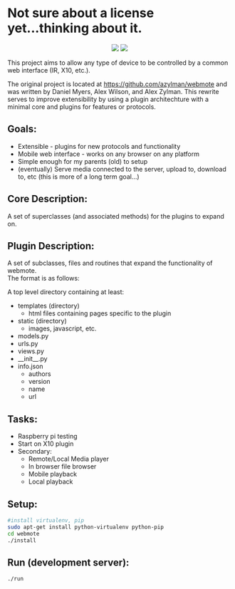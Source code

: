 Not sure about a license yet...thinking about it.
=================================================
<p align="center">
  <img src="https://raw.github.com/dandroid88/webmote/master/server/webmote_django/static/remote.png"/>
  <img src="https://raw.github.com/dandroid88/webmote/master/server/webmote_django/static/record.png"/>
</p>

This project aims to allow any type of device to be controlled by a common web interface (IR, X10, etc.).

The original project is located at https://github.com/azylman/webmote and was written by Daniel Myers, Alex Wilson, and Alex Zylman. This rewrite serves to improve extensibility by using a plugin architechture with a minimal core and plugins for features or protocols.


Goals:
------
* Extensible - plugins for new protocols and functionality  
* Mobile web interface - works on any browser on any platform  
* Simple enough for my parents (old) to setup  
* (eventually) Serve media connected to the server, upload to, download to, etc (this is more of a long term goal...)  


Core Description:
-----------------
A set of superclasses (and associated methods) for the plugins to expand on.


Plugin Description:
-------------------
A set of subclasses, files and routines that expand the functionality of webmote.  
The format is as follows:  

A top level directory containing at least:  
* templates (directory)  
  * html files containing pages specific to the plugin  
* static    (directory)  
  * images, javascript, etc.  
* models.py  
* urls.py  
* views.py  
* \_\_init\_\_.py  
* info.json  
  * authors  
  * version  
  * name  
  * url  


Tasks:
------
* Raspberry pi testing  
* Start on X10 plugin  
* Secondary:  
  * Remote/Local Media player  
  * In browser file browser  
  * Mobile playback  
  * Local playback  
 

Setup:
------
```bash
#install virtualenv, pip
sudo apt-get install python-virtualenv python-pip
cd webmote
./install
```


Run (development server):
-------------------------
```bash
./run
```
